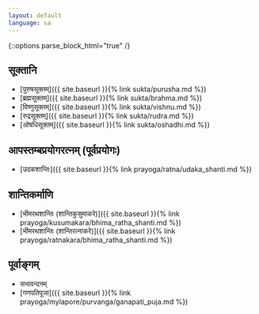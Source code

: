 ```yaml
---
layout: default
language: sa
---
```


{::options parse_block_html="true" /}
<div lang="{{ page.language }}" class="index">

## सूक्तानि

- [पुरुषसूक्तम्]({{ site.baseurl }}{% link sukta/purusha.md %})
- [ब्रह्मसूक्तम्]({{ site.baseurl }}{% link sukta/brahma.md %})
- [विष्णुसूक्तम्]({{ site.baseurl }}{% link sukta/vishnu.md %})
- [रुद्रसूक्तम्]({{ site.baseurl }}{% link sukta/rudra.md %})
- [ओषधिसूक्तम्]({{ site.baseurl }}{% link sukta/oshadhi.md %})

## आपस्तम्बप्रयोगरत्नम् (पूर्वप्रयोगः)  

- [उदकशान्तिः]({{ site.baseurl }}{% link prayoga/ratna/udaka_shanti.md %})


## शान्तिकर्माणि

- [भीमरथशान्तिः (शान्तिकुसुमाकरे)]({{ site.baseurl }}{% link prayoga/kusumakara/bhima_ratha_shanti.md %})  
- [भीमरथशान्तिः (शान्तिरत्नाकरे)]({{ site.baseurl }}{% link prayoga/ratnakara/bhima_ratha_shanti.md %})

## पूर्वाङ्गम्

- सभावन्दनम्  
- [गणपतिपूजा]({{ site.baseurl }}{% link prayoga/mylapore/purvanga/ganapati_puja.md %})
</div>

